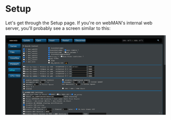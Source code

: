 # Setup

Let's get through the Setup page. If you're on webMAN's internal web server, you'll probably see a screen similar to this:

![A view of webMAN's Setup](../../../../.gitbook/assets/webman-MOD/wMAN_settings.png)